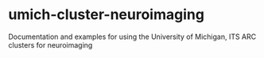 # umich-cluster-neuroimaging
Documentation and examples for using the University of Michigan, ITS ARC clusters for neuroimaging
